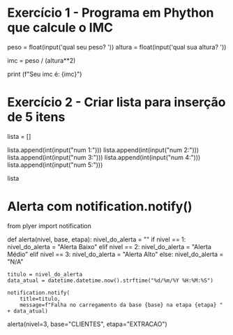 # Exercício 1 - Programa em Phython que calcule o IMC
peso = float(input('qual seu peso? '))
altura = float(input('qual sua altura? '))

imc = peso / (altura**2)

print (f"Seu imc é: {imc}")

# Exercício 2 - Criar lista para inserção de 5 itens

lista = []

lista.append(int(input("num 1:")))
lista.append(int(input("num 2:")))
lista.append(int(input("num 3:")))
lista.append(int(input("num 4:")))
lista.append(int(input("num 5:")))

lista

# Alerta com notification.notify()

from plyer import notification


def alerta(nivel,
           base,
           etapa):
    nivel_do_alerta = ""
    if nivel == 1:
        nivel_do_alerta = "Alerta Baixo"
    elif nivel == 2:
        nivel_do_alerta = "Alerta Médio"
    elif nivel == 3:
        nivel_do_alerta = "Alerta Alto"
    else:
        nivel_do_alerta = "N/A"


    titulo = nivel_do_alerta
    data_atual = datetime.datetime.now().strftime("%d/%m/%Y %H:%M:%S")

    notification.notify(
        title=titulo,
        message=f"Falha no carregamento da base {base} na etapa {etapa} " + data_atual)


alerta(nivel=3, base="CLIENTES", etapa="EXTRACAO")

